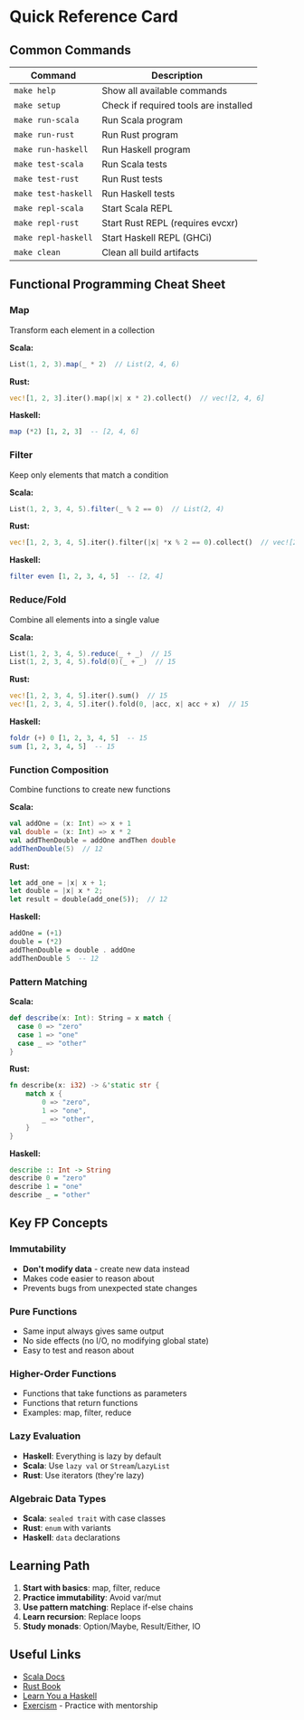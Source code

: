 # Quick Reference Card

## Common Commands

| Command | Description |
|---------|-------------|
| `make help` | Show all available commands |
| `make setup` | Check if required tools are installed |
| `make run-scala` | Run Scala program |
| `make run-rust` | Run Rust program |
| `make run-haskell` | Run Haskell program |
| `make test-scala` | Run Scala tests |
| `make test-rust` | Run Rust tests |
| `make test-haskell` | Run Haskell tests |
| `make repl-scala` | Start Scala REPL |
| `make repl-rust` | Start Rust REPL (requires evcxr) |
| `make repl-haskell` | Start Haskell REPL (GHCi) |
| `make clean` | Clean all build artifacts |

## Functional Programming Cheat Sheet

### Map
Transform each element in a collection

**Scala:**
```scala
List(1, 2, 3).map(_ * 2)  // List(2, 4, 6)
```

**Rust:**
```rust
vec![1, 2, 3].iter().map(|x| x * 2).collect()  // vec![2, 4, 6]
```

**Haskell:**
```haskell
map (*2) [1, 2, 3]  -- [2, 4, 6]
```

### Filter
Keep only elements that match a condition

**Scala:**
```scala
List(1, 2, 3, 4, 5).filter(_ % 2 == 0)  // List(2, 4)
```

**Rust:**
```rust
vec![1, 2, 3, 4, 5].iter().filter(|x| *x % 2 == 0).collect()  // vec![2, 4]
```

**Haskell:**
```haskell
filter even [1, 2, 3, 4, 5]  -- [2, 4]
```

### Reduce/Fold
Combine all elements into a single value

**Scala:**
```scala
List(1, 2, 3, 4, 5).reduce(_ + _)  // 15
List(1, 2, 3, 4, 5).fold(0)(_ + _)  // 15
```

**Rust:**
```rust
vec![1, 2, 3, 4, 5].iter().sum()  // 15
vec![1, 2, 3, 4, 5].iter().fold(0, |acc, x| acc + x)  // 15
```

**Haskell:**
```haskell
foldr (+) 0 [1, 2, 3, 4, 5]  -- 15
sum [1, 2, 3, 4, 5]  -- 15
```

### Function Composition
Combine functions to create new functions

**Scala:**
```scala
val addOne = (x: Int) => x + 1
val double = (x: Int) => x * 2
val addThenDouble = addOne andThen double
addThenDouble(5)  // 12
```

**Rust:**
```rust
let add_one = |x| x + 1;
let double = |x| x * 2;
let result = double(add_one(5));  // 12
```

**Haskell:**
```haskell
addOne = (+1)
double = (*2)
addThenDouble = double . addOne
addThenDouble 5  -- 12
```

### Pattern Matching

**Scala:**
```scala
def describe(x: Int): String = x match {
  case 0 => "zero"
  case 1 => "one"
  case _ => "other"
}
```

**Rust:**
```rust
fn describe(x: i32) -> &'static str {
    match x {
        0 => "zero",
        1 => "one",
        _ => "other",
    }
}
```

**Haskell:**
```haskell
describe :: Int -> String
describe 0 = "zero"
describe 1 = "one"
describe _ = "other"
```

## Key FP Concepts

### Immutability
- **Don't modify data** - create new data instead
- Makes code easier to reason about
- Prevents bugs from unexpected state changes

### Pure Functions
- Same input always gives same output
- No side effects (no I/O, no modifying global state)
- Easy to test and reason about

### Higher-Order Functions
- Functions that take functions as parameters
- Functions that return functions
- Examples: map, filter, reduce

### Lazy Evaluation
- **Haskell**: Everything is lazy by default
- **Scala**: Use `lazy val` or `Stream`/`LazyList`
- **Rust**: Use iterators (they're lazy)

### Algebraic Data Types
- **Scala**: `sealed trait` with case classes
- **Rust**: `enum` with variants
- **Haskell**: `data` declarations

## Learning Path

1. **Start with basics**: map, filter, reduce
2. **Practice immutability**: Avoid var/mut
3. **Use pattern matching**: Replace if-else chains
4. **Learn recursion**: Replace loops
5. **Study monads**: Option/Maybe, Result/Either, IO

## Useful Links

- [Scala Docs](https://docs.scala-lang.org/)
- [Rust Book](https://doc.rust-lang.org/book/)
- [Learn You a Haskell](http://learnyouahaskell.com/)
- [Exercism](https://exercism.org/) - Practice with mentorship
